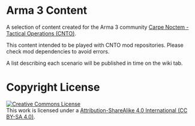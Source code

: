 # Arma 3 Content
A selection of content created for the Arma 3 community <a rel="cnto" href="https://www.carpenoctem.co/">Carpe Noctem - Tactical Operations (CNTO)</a>.

This content intended to be played with CNTO mod repositories. Please check mod dependencies to avoid errors.

A list describing each scenario will be published in time on the wiki tab.




# Copyright License

<a rel="license" href="http://creativecommons.org/licenses/by-nc-sa/4.0/"><img alt="Creative Commons License" style="border-width:0" src="https://i.creativecommons.org/l/by-nc-sa/4.0/88x31.png" /></a><br />This work is licensed under a <a rel="license" href="https://creativecommons.org/licenses/by-sa/4.0/">Attribution-ShareAlike 4.0 International (CC BY-SA 4.0)</a>.
